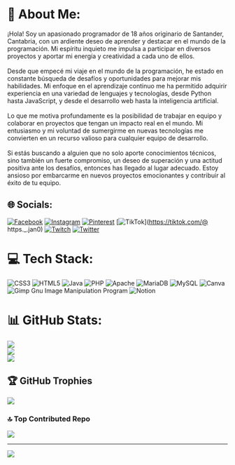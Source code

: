 # 💫 About Me:
¡Hola! Soy un apasionado programador de 18 años originario de Santander, Cantabria, con un ardiente deseo de aprender y destacar en el mundo de la programación. Mi espíritu inquieto me impulsa a participar en diversos proyectos y aportar mi energía y creatividad a cada uno de ellos.<br><br>Desde que empecé mi viaje en el mundo de la programación, he estado en constante búsqueda de desafíos y oportunidades para mejorar mis habilidades. Mi enfoque en el aprendizaje continuo me ha permitido adquirir experiencia en una variedad de lenguajes y tecnologías, desde Python hasta JavaScript, y desde el desarrollo web hasta la inteligencia artificial.<br><br>Lo que me motiva profundamente es la posibilidad de trabajar en equipo y colaborar en proyectos que tengan un impacto real en el mundo. Mi entusiasmo y mi voluntad de sumergirme en nuevas tecnologías me convierten en un recurso valioso para cualquier equipo de desarrollo.<br><br>Si estás buscando a alguien que no solo aporte conocimientos técnicos, sino también un fuerte compromiso, un deseo de superación y una actitud positiva ante los desafíos, entonces has llegado al lugar adecuado. Estoy ansioso por embarcarme en nuevos proyectos emocionantes y contribuir al éxito de tu equipo.


## 🌐 Socials:
[![Facebook](https://img.shields.io/badge/Facebook-%231877F2.svg?logo=Facebook&logoColor=white)](https://facebook.com/jano.toralsanmiguel.5) [![Instagram](https://img.shields.io/badge/Instagram-%23E4405F.svg?logo=Instagram&logoColor=white)](https://instagram.com/janotoral16) [![Pinterest](https://img.shields.io/badge/Pinterest-%23E60023.svg?logo=Pinterest&logoColor=white)](https://pinterest.com/janotoralsanmiguel) [![TikTok](https://img.shields.io/badge/TikTok-%23000000.svg?logo=TikTok&logoColor=white)](https://tiktok.com/@ https._.jan0) [![Twitch](https://img.shields.io/badge/Twitch-%239146FF.svg?logo=Twitch&logoColor=white)](https://twitch.tv/janothor18) [![Twitter](https://img.shields.io/badge/Twitter-%231DA1F2.svg?logo=Twitter&logoColor=white)](https://twitter.com/@JanoToral82451) 

# 💻 Tech Stack:
![CSS3](https://img.shields.io/badge/css3-%231572B6.svg?style=for-the-badge&logo=css3&logoColor=white) ![HTML5](https://img.shields.io/badge/html5-%23E34F26.svg?style=for-the-badge&logo=html5&logoColor=white) ![Java](https://img.shields.io/badge/java-%23ED8B00.svg?style=for-the-badge&logo=java&logoColor=white) ![PHP](https://img.shields.io/badge/php-%23777BB4.svg?style=for-the-badge&logo=php&logoColor=white) ![Apache](https://img.shields.io/badge/apache-%23D42029.svg?style=for-the-badge&logo=apache&logoColor=white) ![MariaDB](https://img.shields.io/badge/MariaDB-003545?style=for-the-badge&logo=mariadb&logoColor=white) ![MySQL](https://img.shields.io/badge/mysql-%2300f.svg?style=for-the-badge&logo=mysql&logoColor=white) ![Canva](https://img.shields.io/badge/Canva-%2300C4CC.svg?style=for-the-badge&logo=Canva&logoColor=white) ![Gimp Gnu Image Manipulation Program](https://img.shields.io/badge/Gimp-657D8B?style=for-the-badge&logo=gimp&logoColor=FFFFFF) ![Notion](https://img.shields.io/badge/Notion-%23000000.svg?style=for-the-badge&logo=notion&logoColor=white)
# 📊 GitHub Stats:
![](https://github-readme-stats.vercel.app/api?username=Janot18&theme=tokyonight&hide_border=false&include_all_commits=false&count_private=false)<br/>
![](https://github-readme-streak-stats.herokuapp.com/?user=Janot18&theme=tokyonight&hide_border=false)<br/>
![](https://github-readme-stats.vercel.app/api/top-langs/?username=Janot18&theme=tokyonight&hide_border=false&include_all_commits=false&count_private=false&layout=compact)

## 🏆 GitHub Trophies
![](https://github-profile-trophy.vercel.app/?username=Janot18&theme=nord&no-frame=false&no-bg=true&margin-w=4)

### 🔝 Top Contributed Repo
![](https://github-contributor-stats.vercel.app/api?username=Janot18&limit=5&theme=dark&combine_all_yearly_contributions=true)

---
[![](https://visitcount.itsvg.in/api?id=Janot18&icon=0&color=0)](https://visitcount.itsvg.in)

<!-- Proudly created with GPRM ( https://gprm.itsvg.in ) -->
